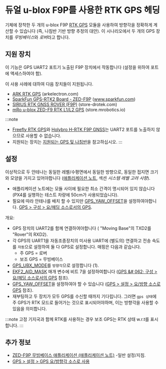 # 듀얼 u-blox F9P를 사용한 RTK GPS 헤딩

기체에 장착한 두 개의 u-blox F9P [RTK GPS](../gps_compass/rtk_gps.md) 모듈을 사용하여 방향각을 정확하게 계산할 수 있습니다 (즉, 나침반 기반 방향 추정의 대안). 이 시나리오에서 두 개의 GPS 장치를 *무빙베이스*와 *로버*라고 합니다.

## 지원 장치

이 기능은 GPS UART2 포트기 노출된 F9P 장치에서 작동합니다 (설정을 위하여 포트에 액세스하여야 함).

이 사용 사례에 대하여 다음 장치들이 지원됩니다.
* [ARK RTK GPS](https://arkelectron.com/product/ark-rtk-gps/) (arkelectron.com)
* [SparkFun GPS-RTK2 Board - ZED-F9P](https://www.sparkfun.com/products/15136) (www.sparkfun.com)
* [SIRIUS RTK GNSS ROVER (F9P)](https://store-drotek.com/911-1010-sirius-rtk-gnss-rover-f9p.html#/158-sensor-no_magnetometer) (store-drotek.com)
* [mRo u-blox ZED-F9 RTK L1/L2 GPS](https://store.mrobotics.io/product-p/m10020d.htm) (store.mrobotics.io)

:::note
- [Freefly RTK GPS](../gps_compass/rtk_gps_freefly.md)와 [Holybro H-RTK F9P GNSS](../gps_compass/rtk_gps_holybro_h-rtk-f9p.md)는 UART2 포트를 노출하지 않으므로 사용할 수 없습니다.
- 지원되는 장치는 [지원되는 GPS 및 나침반](../gps_compass/README.md#supported-gps-and-or-compass)을 참고하십시오.
:::

## 설정

이상적으로 두 안테나는 동일한 레벨/수평면에서 동일한 방향으로, 동일한 접지면 크기와 모양을 가지고 있어야합니다 ([애플리케이션 노트](https://www.u-blox.com/sites/default/files/ZED-F9P-MovingBase_AppNote_%28UBX-19009093%29.pdf), 섹션 *시스템 레벨 고려 사항*).
- 애플리케이션 노트에는 모듈 사이에 필요한 최소 간격이 명시되어 있지 않습니다 (PX4를 실행하는 테스트 차량에 50cm가 사용되었습니다).
- 필요에 따라 안테나를 배치 할 수 있지만 [GPS_YAW_OFFSET](../advanced_config/parameter_reference.md#GPS_YAW_OFFSET)을 설정하여야합니다. [GPS > 구성 > 요/헤딩 소스로서의 GPS](../gps_compass/README.md#configuring-gps-as-yaw-heading-source).

개요:
- GPS 장치의 UART2를 함께 연결하여야합니다 ( "Moving Base"의 TXD2를 "Rover"의 RXD2).
- 각 GPS의 UART1을 자동조종장치의 미사용 UART에 (별도의) 연결하고 전송 속도를 `자동`으로 설정하여 둘 다 GPS로 설정합니다. 매핑은 다음과 같습니다.
  - 주 GPS = 로버
  - 보조 GPS = 무빙베이스
- [GPS_UBX_MODE](../advanced_config/parameter_reference.md#GPS_UBX_MODE)를 `방향각`으로 설정합니다 (1).
- [EKF2_AID_MASK](../advanced_config/parameter_reference.md#EKF2_AID_MASK) 매개 변수에 비트 7을 설정하여합니다 ([GPS &# 062; 구성 > 요/헤딩 소스로서의 GPS](../gps_compass/README.md#configuring-gps-as-yaw-heading-source) 참조).
- [GPS_YAW_OFFSET](../advanced_config/parameter_reference.md#GPS_YAW_OFFSET)을 설정하여야 할 수 있습니다 ([GPS > 설정 > 요/방향 소스로 GPS](../gps_compass/README.md#configuring-gps-as-yaw-heading-source) 참조).
- 재부팅하고 두 장치가 모두 GPS를 수신할 때까지 기다립니다. 그러면 `gps 상태`에 주 GPS가 RTK 모드로 들어가는 것으로 표시되어야하며, 이는 방향각을 사용할 수 있음을 의미합니다.


:::note
고정 기지국과 함께 RTK를 사용하는 경우 보조 GPS는 RTK 상태  w.r.t를 표시합니다.
:::



## 추가 정보

- [ZED-F9P 무빙베이스 애플리케이션 (애플리케이션 노트)](https://www.u-blox.com/sites/default/files/ZED-F9P-MovingBase_AppNote_%28UBX-19009093%29.pdf) -일반 설정/지침.
- [GPS > 설정 > GPS 요/방향각 소스로 사용](../gps_compass/README.md#configuring-gps-as-yaw-heading-source)